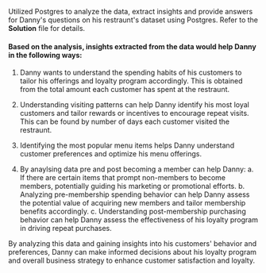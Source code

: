 

Utilized Postgres to analyze the data, extract insights and provide answers for Danny's questions on his restraunt's dataset using Postgres. Refer to the **Solution** file for details.

#### Based on the analysis, insights extracted from the data would help Danny in the following ways:

1. Danny wants to understand the spending habits of his customers to tailor his offerings and loyalty program accordingly. This is obtained from the total amount each customer has spent at the restraunt.

2. Understanding visiting patterns can help Danny identify his most loyal customers and tailor rewards or incentives to encourage repeat visits. This can be found by number of days each customer visited the restraunt.

3. Identifying the most popular menu items helps Danny understand customer preferences and optimize his menu offerings. 

4. By anaylsing data pre and post becoming a member can help Danny:
  a. If there are certain items that prompt non-members to become members, potentially guiding his 
     marketing or promotional efforts.
  b. Analyzing pre-membership spending behavior can help Danny assess the potential value of 
     acquiring new members and tailor membership benefits accordingly.
  c. Understanding post-membership purchasing behavior can help Danny assess the effectiveness of 
     his loyalty program in driving repeat purchases.

By analyzing this data and gaining insights into his customers' behavior and preferences, Danny can make informed decisions about his loyalty program and overall business strategy to enhance customer satisfaction and loyalty.
